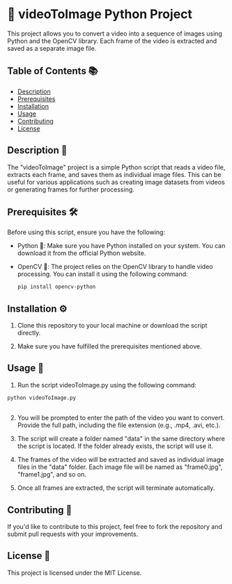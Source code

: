 # 🎥 videoToImage Python Project

This project allows you to convert a video into a sequence of images using Python and the OpenCV library. Each frame of the video is extracted and saved as a separate image file.

## Table of Contents 📚

- [Description](#description)
- [Prerequisites](#prerequisites)
- [Installation](#installation)
- [Usage](#usage)
- [Contributing](#contributing)
- [License](#license)

## Description 📝

The "videoToImage" project is a simple Python script that reads a video file, extracts each frame, and saves them as individual image files. This can be useful for various applications such as creating image datasets from videos or generating frames for further processing.

## Prerequisites 🛠️

Before using this script, ensure you have the following:

- Python 🐍: Make sure you have Python installed on your system. You can download it from the official Python website.

- OpenCV 📸: The project relies on the OpenCV library to handle video processing. You can install it using the following command:

  ```bash
  pip install opencv-python
  ```
## Installation ⚙️

1. Clone this repository to your local machine or download the script directly.

2. Make sure you have fulfilled the prerequisites mentioned above.

## Usage 🚀

1. Run the script videoToImage.py using the following command:

  ```bash
  python videoToImage.py
  ```
##  

2. You will be prompted to enter the path of the video you want to convert. Provide the full path, including the file extension (e.g., .mp4, .avi, etc.).


3. The script will create a folder named "data" in the same directory where the script is located. If the folder already exists, the script will use it.


4. The frames of the video will be extracted and saved as individual image files in the "data" folder. Each image file will be named as "frame0.jpg", "frame1.jpg", and so on.


5. Once all frames are extracted, the script will terminate automatically.


## Contributing 🤝

If you'd like to contribute to this project, feel free to fork the repository and submit pull requests with your improvements.

## License 📜

This project is licensed under the MIT License.





